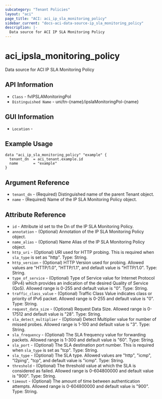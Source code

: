 ```yaml
---
subcategory: "Tenant Policies"
layout: "aci"
page_title: "ACI: aci_ip_sla_monitoring_policy"
sidebar_current: "docs-aci-data-source-ip_sla_monitoring_policy"
description: |-
  Data source for ACI IP SLA Monitoring Policy
---
```


# aci_ipsla_monitoring_policy #

Data source for ACI IP SLA Monitoring Policy


## API Information ##

* `Class` - fvIPSLAMonitoringPol
* `Distinguished Name` - uni/tn-{name}/ipslaMonitoringPol-{name}

## GUI Information ##

* `Location` - 



## Example Usage ##

```hcl
data "aci_ip_sla_monitoring_policy" "example" {
  tenant_dn  = aci_tenant.example.id
  name       = "example"
}
```

## Argument Reference ##

* `tenant_dn` - (Required) Distinguished name of the parent Tenant object.
* `name` - (Required) Name of the IP SLA Monitoring Policy object.

## Attribute Reference ##
* `id` - Attribute id set to the Dn of the IP SLA Monitoring Policy.
* `annotation` - (Optional) Annotation of the IP SLA Monitoring Policy object.
* `name_alias` - (Optional) Name Alias of the IP SLA Monitoring Policy object.
* `http_uri` - (Optional) URI used for HTTP probing. This is required when `sla_type` is set as "http". Type: String.
* `http_version` - (Optional) HTTP Version used for probing. Allowed values are "HTTP/1.0", "HTTP/1.1", and default value is "HTTP/1.0". Type: String.
* `type_of_service` - (Optional) Type of Service value for Internet Protocol (IPv4) which provides an indication of the desired Quality of Service (QoS). Allowed range is 0-255 and default value is "0". Type: String.
* `traffic_class_value` - (Optional) Traffic Class Value indicates class or priority of IPv6 packet. Allowed range is 0-255 and default value is "0". Type: String.
* `request_data_size` - (Optional) Request Data Size. Allowed range is 0-17512 and default value is "28". Type: String.
* `sla_detect_multiplier` - (Optional) Detect Multiplier value for number of missed probes. Allowed range is 1-100 and default value is "3". Type: String.
* `sla_frequency` - (Optional) The SLA frequency value for forwarding packets. Allowed range is 1-300 and default value is "60". Type: String.
* `sla_port` - (Optional) The SLA destination port number. This is required when `sla_type` is set as "tcp". Type: String.
* `sla_type` - (Optional) The SLA type. Allowed values are "http", "icmp", "l2ping", "tcp", and default value is "icmp". Type: String.
* `threshold` - (Optional) The threshold value at which the SLA is considered as failed. Allowed range is 0-604800000 and default value is "900". Type: String.
* `timeout` - (Optional) The amount of time between authentication attempts. Allowed range is 0-604800000 and default value is "900". Type: String.